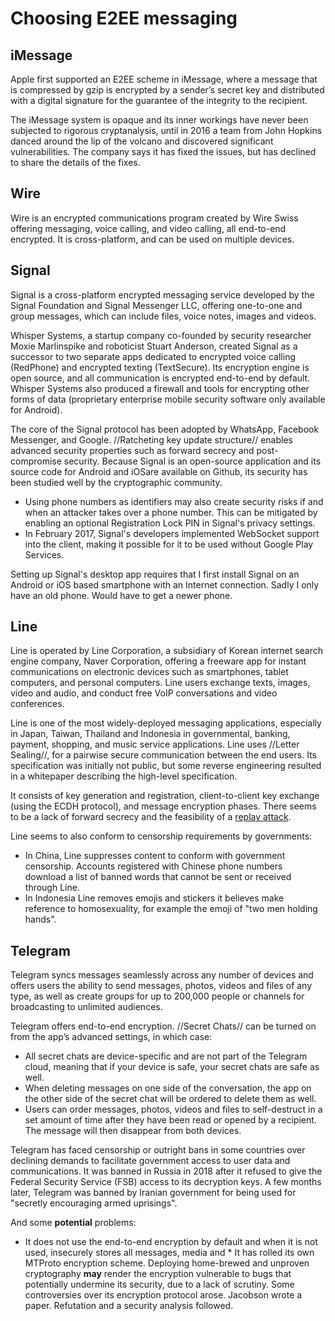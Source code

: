 # Choosing E2EE messaging

## iMessage
Apple first supported an E2EE scheme in iMessage, where a message that is compressed by gzip is encrypted by a sender’s secret key and distributed with a digital signature for the guarantee of the integrity to the recipient. 

The iMessage system is opaque and its inner workings have never been subjected to rigorous cryptanalysis, until in 2016 a team from John Hopkins danced around the lip of the volcano and discovered significant vulnerabilities. The company says it has fixed the issues, but has declined to share the details of the fixes.

## Wire
Wire is an encrypted communications program created by Wire Swiss offering messaging, voice calling, and video calling, all end-to-end encrypted. It is cross-platform, and can be used on multiple devices.

## Signal
Signal is a cross-platform encrypted messaging service developed by the Signal Foundation and Signal Messenger LLC, offering one-to-one and group messages, which can include files, voice notes, images and videos.

Whisper Systems, a startup company co-founded by security researcher Moxie Marlinspike and roboticist Stuart Anderson, created Signal as a successor to two separate apps dedicated to encrypted voice calling (RedPhone) and encrypted texting (TextSecure). Its encryption engine is open source, and all communication is encrypted end-to-end by default. Whisper Systems also produced a firewall and tools for encrypting other forms of data (proprietary enterprise mobile security software only available for Android).

The core of the Signal protocol has been adopted by WhatsApp, Facebook Messenger, and Google. //Ratcheting key update structure// enables advanced security properties such as forward secrecy and post-compromise security. Because Signal is an open-source application and its source code for Android and iOSare available on Github, its security has been studied well by the cryptographic community.

* Using phone numbers as identifiers may also create security risks if and when an attacker takes over a phone number. This can be mitigated by enabling an optional Registration Lock PIN in Signal's privacy settings.
* In February 2017, Signal's developers implemented WebSocket support into the client, making it possible for it to be used without Google Play Services.

Setting up Signal's desktop app requires that I first install Signal on an Android or iOS based smartphone with an Internet connection. Sadly I only have an old phone. Would have to get a newer phone. 

## Line
Line is operated by Line Corporation, a subsidiary of Korean internet search engine company, Naver Corporation, offering a freeware app for instant communications on electronic devices such as smartphones, tablet computers, and personal computers. Line users exchange texts, images, video and audio, and conduct free VoIP conversations and video conferences.

Line is one of the most widely-deployed messaging applications, especially in Japan, Taiwan, Thailand and Indonesia in governmental, banking, payment, shopping, and music service applications. Line uses //Letter Sealing//, for a pairwise secure communication between the end users. Its specification was initially not public, but some reverse engineering resulted in a whitepaper describing the high-level specification. 

It consists of key generation and registration, client-to-client key exchange (using the ECDH protocol), and message encryption phases. There seems to be a lack of forward secrecy and the feasibility of a [replay attack](https://tymyrddin.github.io/e2ee-threat-model/docs/attacks/Replay-attack.html).

Line seems to also conform to censorship requirements by governments:
* In China, Line suppresses content to conform with government censorship. Accounts registered with Chinese phone numbers download a list of banned words that cannot be sent or received through Line.
* In Indonesia Line removes emojis and stickers it believes make reference to homosexuality, for example the emoji of "two men holding hands".

## Telegram
Telegram syncs messages seamlessly across any number of devices and offers users the ability to send messages, photos, videos and files of any type, as well as create groups for up to 200,000 people or channels for broadcasting to unlimited audiences. 

Telegram offers end-to-end encryption. //Secret Chats// can be turned on from the app’s advanced settings, in which case:

* All secret chats are device-specific and are not part of the Telegram cloud, meaning that if your device is safe, your secret chats are safe as well.
* When deleting messages on one side of the conversation, the app on the other side of the secret chat will be ordered to delete them as well.
* Users can order messages, photos, videos and files to self-destruct in a set amount of time after they have been read or opened by a recipient. The message will then disappear from both devices.

Telegram has faced censorship or outright bans in some countries over declining demands to facilitate government access to user data and communications. It was banned in Russia in 2018 after it refused to give the Federal Security Service (FSB) access to its decryption keys. A few months later, Telegram was banned by Iranian government for being used for "secretly encouraging armed uprisings".

And some **potential** problems:

* It does not use the end-to-end encryption by default and when it is not used, insecurely stores all messages, media and * It has rolled its own MTProto encryption scheme. Deploying home-brewed and unproven cryptography **may** render the encryption vulnerable to bugs that potentially undermine its security, due to a lack of scrutiny. Some controversies over its encryption protocol arose. Jacobson wrote a paper. Refutation and a security analysis followed.


